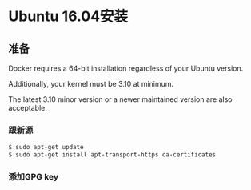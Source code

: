 # Ubuntu 16.04安装
## 准备
Docker requires a 64-bit installation regardless of your Ubuntu version. 

Additionally, your kernel must be 3.10 at minimum. 

The latest 3.10 minor version or a newer maintained version are also acceptable.
### 跟新源
```bash
$ sudo apt-get update
$ sudo apt-get install apt-transport-https ca-certificates
```

### 添加GPG key

